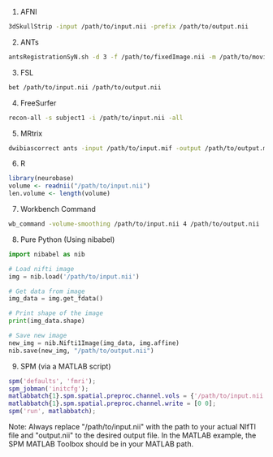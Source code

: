 1. AFNI

```bash
3dSkullStrip -input /path/to/input.nii -prefix /path/to/output.nii
```

2. ANTs

```bash
antsRegistrationSyN.sh -d 3 -f /path/to/fixedImage.nii -m /path/to/movingImage.nii -o /path/to/output
```

3. FSL

```bash
bet /path/to/input.nii /path/to/output.nii
```

4. FreeSurfer

```bash
recon-all -s subject1 -i /path/to/input.nii -all
```

5. MRtrix

```bash
dwibiascorrect ants -input /path/to/input.mif -output /path/to/output.mif
```

6. R

```R
library(neurobase)
volume <- readnii("/path/to/input.nii")
len.volume <- length(volume)
```

7. Workbench Command

```bash
wb_command -volume-smoothing /path/to/input.nii 4 /path/to/output.nii
```

8. Pure Python (Using nibabel)

```python
import nibabel as nib

# Load nifti image
img = nib.load('/path/to/input.nii')

# Get data from image
img_data = img.get_fdata()

# Print shape of the image
print(img_data.shape)

# Save new image
new_img = nib.Nifti1Image(img_data, img.affine)
nib.save(new_img, "/path/to/output.nii")
```

9. SPM (via a MATLAB script)

```matlab
spm('defaults', 'fmri');
spm_jobman('initcfg');
matlabbatch{1}.spm.spatial.preproc.channel.vols = {'/path/to/input.nii'};
matlabbatch{1}.spm.spatial.preproc.channel.write = [0 0];
spm('run', matlabbatch);
```

Note: Always replace "/path/to/input.nii" with the path to your actual NIfTI file and "output.nii" to the desired output file. In the MATLAB example, the SPM MATLAB Toolbox should be in your MATLAB path.